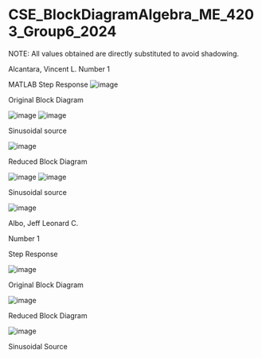 # CSE_BlockDiagramAlgebra_ME_4203_Group6_2024

NOTE: All values obtained are directly substituted to avoid shadowing.

Alcantara, Vincent L.
Number 1

MATLAB Step Response
![image](https://github.com/Vincent-Alcantara/CSE_BlockDiagramAlgebra_ME_4203_Group6_2024/assets/160556975/6e76d8fa-e22c-4623-b2fe-fcabcf96c0d6)


Original Block Diagram

![image](https://github.com/Vincent-Alcantara/CSE_BlockDiagramAlgebra_ME_4203_Group6_2024/assets/160556975/356a2971-5a56-4107-b27c-e81082f08fc9)
![image](https://github.com/Vincent-Alcantara/CSE_BlockDiagramAlgebra_ME_4203_Group6_2024/assets/160556975/1113e8d7-9247-449c-a828-910f2c6b4457)

Sinusoidal source

![image](https://github.com/Vincent-Alcantara/CSE_BlockDiagramAlgebra_ME_4203_Group6_2024/assets/160556975/1671c718-2d6c-4ded-8e4e-9fa629b82afd)


Reduced Block Diagram

![image](https://github.com/Vincent-Alcantara/CSE_BlockDiagramAlgebra_ME_4203_Group6_2024/assets/160556975/b9105103-5578-4d5d-80cf-78f91bb886da)
![image](https://github.com/Vincent-Alcantara/CSE_BlockDiagramAlgebra_ME_4203_Group6_2024/assets/160556975/ea351f4d-5d6e-449b-a678-e17525065e6e)

Sinusoidal source

![image](https://github.com/Vincent-Alcantara/CSE_BlockDiagramAlgebra_ME_4203_Group6_2024/assets/160556975/c503853b-691a-4d71-aa0e-5bafc6ad4184)


Albo, Jeff Leonard C. 

Number 1

Step Response

![image](https://github.com/Vincent-Alcantara/CSE_BlockDiagramAlgebra_ME_4203_Group6_2024/assets/161361767/d61cf033-fb3e-4166-a3d3-2999f824b09d)


Original Block Diagram

![image](https://github.com/Vincent-Alcantara/CSE_BlockDiagramAlgebra_ME_4203_Group6_2024/assets/161361767/b1eccbe5-9221-45e7-96fb-83e465600f55)


Reduced Block Diagram

![image](https://github.com/Vincent-Alcantara/CSE_BlockDiagramAlgebra_ME_4203_Group6_2024/assets/161361767/508a2f54-86d4-431f-a6c3-7341e407e024)


Sinusoidal Source

